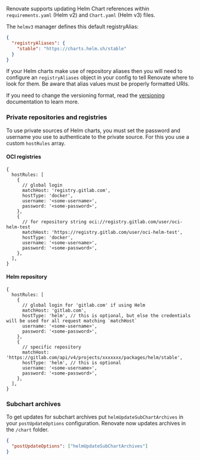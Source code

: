 Renovate supports updating Helm Chart references within `requirements.yaml` (Helm v2) and `Chart.yaml` (Helm v3) files.

The `helmv3` manager defines this default registryAlias:

```json
{
  "registryAliases": {
    "stable": "https://charts.helm.sh/stable"
  }
}
```

If your Helm charts make use of repository aliases then you will need to configure an `registryAliases` object in your config to tell Renovate where to look for them. Be aware that alias values must be properly formatted URIs.

If you need to change the versioning format, read the [versioning](https://docs.renovatebot.com/modules/versioning/) documentation to learn more.

### Private repositories and registries

To use private sources of Helm charts, you must set the password and username you use to authenticate to the private source.
For this you use a custom `hostRules` array.

#### OCI registries

```json5
{
  hostRules: [
    {
      // global login
      matchHost: 'registry.gitlab.com',
      hostType: 'docker',
      username: '<some-username>',
      password: '<some-password>',
    },
    {
      // for repository string oci://registry.gitlab.com/user/oci-helm-test
      matchHost: 'https://registry.gitlab.com/user/oci-helm-test',
      hostType: 'docker',
      username: '<some-username>',
      password: '<some-password>',
    },
  ],
}
```

#### Helm repository

```json5
{
  hostRules: [
    {
      // global login for 'gitlab.com' if using Helm
      matchHost: 'gitlab.com',
      hostType: 'helm', // this is optional, but else the credentials will be used for all request matching `matchHost`
      username: '<some-username>',
      password: '<some-password>',
    },
    {
      // specific repository
      matchHost: 'https://gitlab.com/api/v4/projects/xxxxxxx/packages/helm/stable',
      hostType: 'helm', // this is optional
      username: '<some-username>',
      password: '<some-password>',
    },
  ],
}
```

### Subchart archives

To get updates for subchart archives put `helmUpdateSubChartArchives` in your `postUpdateOptions` configuration.
Renovate now updates archives in the `/chart` folder.

```json
{
  "postUpdateOptions": ["helmUpdateSubChartArchives"]
}
```

